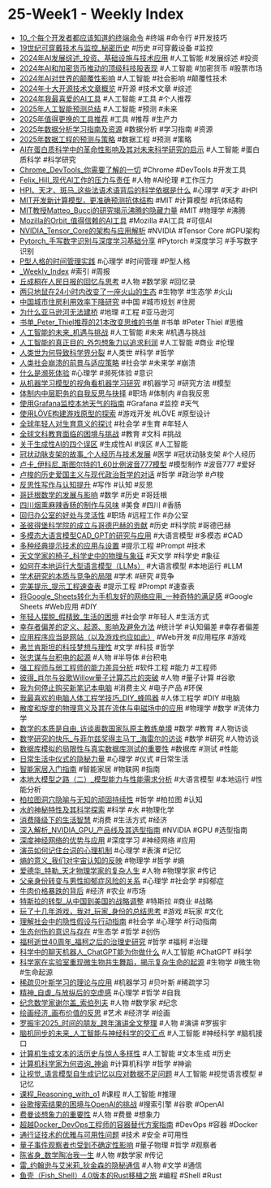 # 25-Week1 - Weekly Index

- [10_个每个开发者都应该知道的终端命令](10_个每个开发者都应该知道的终端命令.md) #终端 #命令行 #开发技巧
- [19世纪可穿戴技术与监控_秘密历史](19世纪可穿戴技术与监控_秘密历史.md) #历史 #可穿戴设备 #监控
- [2024年AI发展综述_投资、基础设施与技术应用](2024年AI发展综述_投资、基础设施与技术应用.md) #人工智能 #发展综述 #投资
- [2024年AI和加密货币推动的顶级科技股表现](2024年AI和加密货币推动的顶级科技股表现.md) #人工智能 #加密货币 #股票市场
- [2024年AI对世界的颠覆性影响](2024年AI对世界的颠覆性影响.md) #人工智能 #社会影响 #颠覆性技术
- [2024年十大开源技术文章概览](2024年十大开源技术文章概览.md) #开源 #技术文章 #综述
- [2024年我最喜爱的AI工具](2024年我最喜爱的AI工具.md) #人工智能 #工具 #个人推荐
- [2025年人工智能预测总结](2025年人工智能预测总结.md) #人工智能 #预测 #未来
- [2025年值得更换的工具推荐](2025年值得更换的工具推荐.md) #工具 #推荐 #生产力
- [2025年数据分析学习指南及资源](2025年数据分析学习指南及资源.md) #数据分析 #学习指南 #资源
- [2025年数据工程的预测与策略](2025年数据工程的预测与策略.md) #数据工程 #预测 #策略
- [AI在蛋白质科学中的革命性影响及其对未来科学研究的启示](AI在蛋白质科学中的革命性影响及其对未来科学研究的启示.md) #人工智能 #蛋白质科学 #科学研究
- [Chrome_DevTools_你需要了解的一切](Chrome_DevTools_你需要了解的一切.md) #Chrome #DevTools #开发工具
- [Felix_Hill_现代AI工作的压力与责任](Felix_Hill_现代AI工作的压力与责任.md) #人物 #AI伦理 #工作压力
- [HPI、天才、斑马_这些法语术语背后的科学依据是什么](HPI、天才、斑马_这些法语术语背后的科学依据是什么.md) #心理学 #天才 #HPI
- [MIT开发新计算模型，更准确预测抗体结构](MIT开发新计算模型，更准确预测抗体结构.md) #MIT #计算模型 #抗体结构
- [MIT教授Matteo_Bucci的研究揭示沸腾的隐藏力量](MIT教授Matteo_Bucci的研究揭示沸腾的隐藏力量.md) #MIT #物理学 #沸腾
- [Mozilla的Orbit_值得信赖的AI工具](Mozilla的Orbit_值得信赖的AI工具.md) #Mozilla #AI工具 #可信AI
- [NVIDIA_Tensor_Core的架构与应用解析](NVIDIA_Tensor_Core的架构与应用解析.md) #NVIDIA #Tensor Core #GPU架构
- [Pytorch_手写数字识别与深度学习基础分享](Pytorch_手写数字识别与深度学习基础分享.md) #Pytorch #深度学习 #手写数字识别
- [P型人格的时间管理实践](P型人格的时间管理实践.md) #心理学 #时间管理 #P型人格
- [_Weekly_Index](_Weekly_Index.md) #索引 #周报
- [丘成桐在人民日报的回忆与思考](丘成桐在人民日报的回忆与思考.md) #人物 #数学家 #回忆录
- [两只地鼠在24小时内改变了一座火山的生态](两只地鼠在24小时内改变了一座火山的生态.md) #生物学 #生态学 #火山
- [中国城市住房利用效率下降研究](中国城市住房利用效率下降研究.md) #中国 #城市规划 #住房
- [为什么亚马逊河无法建桥](为什么亚马逊河无法建桥.md) #地理 #工程 #亚马逊河
- [书单_Peter_Thiel推荐的21本改变思维的书单](书单_Peter_Thiel推荐的21本改变思维的书单.md) #书单 #Peter Thiel #思维
- [人工智能的未来_机遇与挑战](人工智能的未来_机遇与挑战.md) #人工智能 #未来 #机遇与挑战
- [人工智能的真正目的_外包想象力以追求利润](人工智能的真正目的_外包想象力以追求利润.md) #人工智能 #商业 #伦理
- [人类世为何导致科学界分裂](人类世为何导致科学界分裂.md) #人类世 #科学 #哲学
- [人类社会崩溃的前景与适应策略](人类社会崩溃的前景与适应策略.md) #社会学 #未来学 #崩溃
- [什么是濒死体验](什么是濒死体验.md) #心理学 #濒死体验 #意识
- [从机器学习模型的视角看机器学习研究](从机器学习模型的视角看机器学习研究.md) #机器学习 #研究方法 #模型
- [体制内中层职务的自我反思与抉择](体制内中层职务的自我反思与抉择.md) #职场 #体制内 #自我反思
- [使用Grafana监控本地天气的指南](使用Grafana监控本地天气的指南.md) #Grafana #监控 #天气
- [使用LÖVE构建游戏原型的探索](使用LÖVE构建游戏原型的探索.md) #游戏开发 #LÖVE #原型设计
- [全球年轻人对生育意义的探讨](全球年轻人对生育意义的探讨.md) #社会学 #生育 #年轻人
- [全球文科教育面临的困境与挑战](全球文科教育面临的困境与挑战.md) #教育 #文科 #挑战
- [关于生成性AI的四个误区](关于生成性AI的四个误区.md) #生成性AI #误区 #人工智能
- [冠状动脉支架的故事_个人经历与技术发展](冠状动脉支架的故事_个人经历与技术发展.md) #医学 #冠状动脉支架 #个人经历
- [卢卡_伊科尼_斯图尔特的1_60比例波音777模型](卢卡_伊科尼_斯图尔特的1_60比例波音777模型.md) #模型制作 #波音777 #爱好
- [卢梭的历史爱国主义与现代政治哲学的对话](卢梭的历史爱国主义与现代政治哲学的对话.md) #哲学 #政治学 #卢梭
- [反思性写作与认知提升](反思性写作与认知提升.md) #写作 #认知 #反思
- [哥廷根数学的发展与影响](哥廷根数学的发展与影响.md) #数学 #历史 #哥廷根
- [四川烟熏麻辣香肠的制作与风味](四川烟熏麻辣香肠的制作与风味.md) #美食 #四川 #香肠
- [回归办公室的好处与灵活性](回归办公室的好处与灵活性.md) #职场 #远程工作 #办公室
- [圣彼得堡科学院的成立与哥德巴赫的贡献](圣彼得堡科学院的成立与哥德巴赫的贡献.md) #历史 #科学院 #哥德巴赫
- [多模态大语言模型CAD_GPT的研究与应用](多模态大语言模型CAD_GPT的研究与应用.md) #大语言模型 #多模态 #CAD
- [多种经典提示技术的应用与设置](多种经典提示技术的应用与设置.md) #提示工程 #Prompt #技术
- [天文学家的椅子_科学史中的物理与象征](天文学家的椅子_科学史中的物理与象征.md) #天文学 #科学史 #象征
- [如何在本地运行大型语言模型（LLMs）](如何在本地运行大型语言模型（LLMs）.md) #大语言模型 #本地运行 #LLM
- [学术研究的本质与竞争的局限](学术研究的本质与竞争的局限.md) #学术 #研究 #竞争
- [完美提示_提示工程速查表](完美提示_提示工程速查表.md) #提示工程 #Prompt #速查表
- [将Google_Sheets转化为手机友好的网络应用_一种奇特的满足感](将Google_Sheets转化为手机友好的网络应用_一种奇特的满足感.md) #Google Sheets #Web应用 #DIY
- [年轻人摆脱_假精致_生活的困境](年轻人摆脱_假精致_生活的困境.md) #社会学 #年轻人 #生活方式
- [幸存者偏差的定义、起源、影响及避免方法](幸存者偏差的定义、起源、影响及避免方法.md) #统计学 #认知偏差 #幸存者偏差
- [应用程序应当是网站（以及游戏也应如此）](应用程序应当是网站（以及游戏也应如此）.md) #Web开发 #应用程序 #游戏
- [弗兰肯斯坦的科技梦想与理性](弗兰肯斯坦的科技梦想与理性.md) #文学 #科技 #哲学
- [张忠谋与台积电的起源](张忠谋与台积电的起源.md) #人物 #半导体 #台积电
- [强工程师与弱工程师的能力差异分析](强工程师与弱工程师的能力差异分析.md) #软件工程 #能力 #工程师
- [彼得_肖尔与谷歌Willow量子计算芯片的突破](彼得_肖尔与谷歌Willow量子计算芯片的突破.md) #人物 #量子计算 #谷歌
- [我为何停止购买新笔记本电脑](我为何停止购买新笔记本电脑.md) #消费主义 #电子产品 #环保
- [我最喜欢的电脑人体工程学技巧_DIY_蜂鸣器](我最喜欢的电脑人体工程学技巧_DIY_蜂鸣器.md) #人体工程学 #DIY #电脑
- [散度和旋度的物理意义及其在流体与电磁场中的应用](散度和旋度的物理意义及其在流体与电磁场中的应用.md) #物理学 #数学 #流体力学
- [数学的本质是自由_访谈奥数国家队原主教练单墫](数学的本质是自由_访谈奥数国家队原主教练单墫.md) #数学 #教育 #人物访谈
- [数学研究的快乐_与菲尔兹奖得主马丁_海雷尔的访谈](数学研究的快乐_与菲尔兹奖得主马丁_海雷尔的访谈.md) #数学 #研究 #人物访谈
- [数据库模拟的局限性与真实数据库测试的重要性](数据库模拟的局限性与真实数据库测试的重要性.md) #数据库 #测试 #性能
- [日常生活中仪式的隐秘力量](日常生活中仪式的隐秘力量.md) #心理学 #仪式 #日常生活
- [智能家居入门指南](智能家居入门指南.md) #智能家居 #物联网 #指南
- [本地大模型之路（二）_模型能力与性能需求分析](本地大模型之路（二）_模型能力与性能需求分析.md) #大语言模型 #本地运行 #性能分析
- [柏拉图洞穴隐喻与无知的顽固持续性](柏拉图洞穴隐喻与无知的顽固持续性.md) #哲学 #柏拉图 #认知
- [水的神秘特性及其科学探索](水的神秘特性及其科学探索.md) #科学 #水 #物理化学
- [消费降级下的生活智慧](消费降级下的生活智慧.md) #消费 #生活方式 #经济
- [深入解析_NVIDIA_GPU_产品线及其选型指南](深入解析_NVIDIA_GPU_产品线及其选型指南.md) #NVIDIA #GPU #选型指南
- [深度神经网络的优势与应用](深度神经网络的优势与应用.md) #深度学习 #神经网络 #应用
- [演员如何记住台词的心理机制](演员如何记住台词的心理机制.md) #心理学 #表演 #记忆
- [熵的意义_我们对宇宙认知的反映](熵的意义_我们对宇宙认知的反映.md) #物理学 #哲学 #熵
- [爱德华_特勒_天才物理学家的复杂人生](爱德华_特勒_天才物理学家的复杂人生.md) #人物 #物理学家 #传记
- [父亲身份转变与男性抑郁症风险的关系](父亲身份转变与男性抑郁症风险的关系.md) #心理学 #社会学 #抑郁症
- [牛肉价格暴跌的背后](牛肉价格暴跌的背后.md) #经济 #农业 #市场
- [特斯拉的转型_从中国到美国的战略调整](特斯拉的转型_从中国到美国的战略调整.md) #特斯拉 #商业 #战略
- [玩了十几年游戏，我对_玩家_身份的总结思考](玩了十几年游戏，我对_玩家_身份的总结思考.md) #游戏 #玩家 #文化
- [理解社会中的隐性假设与行动指南](理解社会中的隐性假设与行动指南.md) #社会学 #心理学 #行动指南
- [生态创伤的意识与存在](生态创伤的意识与存在.md) #生态学 #哲学 #创伤
- [福柯逝世40周年_福柯之后的治理史研究](福柯逝世40周年_福柯之后的治理史研究.md) #哲学 #福柯 #治理
- [科学中的聊天机器人_ChatGPT能为你做什么](科学中的聊天机器人_ChatGPT能为你做什么.md) #人工智能 #ChatGPT #科学
- [科学家在实验室重现微生物共生舞蹈，揭示复杂生命的起源](科学家在实验室重现微生物共生舞蹈，揭示复杂生命的起源.md) #生物学 #微生物 #生命起源
- [稀疏贝叶斯学习的理论与应用](稀疏贝叶斯学习的理论与应用.md) #机器学习 #贝叶斯 #稀疏学习
- [精神_自虐_与放纵后的空虚感](精神_自虐_与放纵后的空虚感.md) #心理学 #哲学 #自我
- [纪念数学家谢尔盖_索伯列夫](纪念数学家谢尔盖_索伯列夫.md) #人物 #数学家 #纪念
- [绘画经济_画布价值的反思](绘画经济_画布价值的反思.md) #艺术 #经济学 #绘画
- [罗振宇2025_时间的朋友_跨年演讲全文整理](罗振宇2025_时间的朋友_跨年演讲全文整理.md) #人物 #演讲 #罗振宇
- [脑机同步的未来_人工智能与神经科学的交汇点](脑机同步的未来_人工智能与神经科学的交汇点.md) #人工智能 #神经科学 #脑机接口
- [计算机生成文本的活历史与惊人多样性](计算机生成文本的活历史与惊人多样性.md) #人工智能 #文本生成 #历史
- [计算机科学家为何咨询_神谕](计算机科学家为何咨询_神谕.md) #计算机科学 #哲学 #神谕
- [让视觉_语言模型自生成记忆以应对数据不足问题](让视觉_语言模型自生成记忆以应对数据不足问题.md) #人工智能 #视觉语言模型 #记忆
- [课程_Reasoning_with_o1](课程_Reasoning_with_o1.md) #课程 #人工智能 #推理
- [谷歌搜索结果的困境与OpenAI的挑战](谷歌搜索结果的困境与OpenAI的挑战.md) #搜索引擎 #谷歌 #OpenAI
- [费曼谈想象力的重要性](费曼谈想象力的重要性.md) #人物 #费曼 #想象力
- [超越Docker_DevOps工程师的容器替代方案指南](超越Docker_DevOps工程师的容器替代方案指南.md) #DevOps #容器 #Docker
- [通行证技术的优雅与可用性问题](通行证技术的优雅与可用性问题.md) #技术 #安全 #可用性
- [量子事件观察者也受到不确定性影响](量子事件观察者也受到不确定性影响.md) #量子物理 #哲学 #观察者
- [陈省身_数学陶冶我一生](陈省身_数学陶冶我一生.md) #人物 #数学家 #传记
- [雷_约翰逊与艾米莉_狄金森的隐秘通信](雷_约翰逊与艾米莉_狄金森的隐秘通信.md) #人物 #文学 #通信
- [鱼壳（Fish_Shell）4.0版本的Rust移植之旅](鱼壳（Fish_Shell）4.0版本的Rust移植之旅.md) #编程 #Shell #Rust
